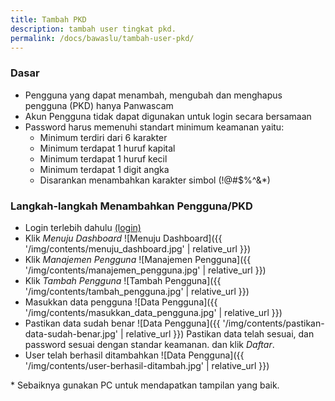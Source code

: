 ```yaml
---
title: Tambah PKD
description: tambah user tingkat pkd.
permalink: /docs/bawaslu/tambah-user-pkd/
---
```


### Dasar
* Pengguna yang dapat menambah, mengubah dan menghapus pengguna (PKD) hanya Panwascam
* Akun Pengguna tidak dapat digunakan untuk login secara bersamaan
* Password harus memenuhi standart minimum keamanan yaitu:
	* Minimum terdiri dari 6 karakter
	* Minimum terdapat 1 huruf kapital
	* Minimum terdapat 1 huruf kecil
	* Minimum terdapat 1 digit angka
	* Disarankan menambahkan karakter simbol (!@#$%^&\*)


### Langkah-langkah Menambahkan Pengguna/PKD
* Login terlebih dahulu [(login)](https://jatimmengawasi.com/manajemen)
* Klik *Menuju Dashboard*
	![Menuju Dashboard]({{ '/img/contents/menuju_dashboard.jpg' | relative_url }})
* Klik *Manajemen Pengguna*
	![Manajemen Pengguna]({{ '/img/contents/manajemen_pengguna.jpg' | relative_url }})
* Klik *Tambah Pengguna*
	![Tambah Pengguna]({{ '/img/contents/tambah_pengguna.jpg' | relative_url }})
* Masukkan data pengguna
	![Data Pengguna]({{ '/img/contents/masukkan_data_pengguna.jpg' | relative_url }})
* Pastikan data sudah benar
	![Data Pengguna]({{ '/img/contents/pastikan-data-sudah-benar.jpg' | relative_url }})
	Pastikan data telah sesuai, dan password sesuai dengan standar keamanan. dan klik *Daftar*.
* User telah berhasil ditambahkan
	![Data Pengguna]({{ '/img/contents/user-berhasil-ditambah.jpg' | relative_url }})


\* Sebaiknya gunakan PC untuk mendapatkan tampilan yang baik.